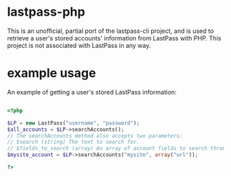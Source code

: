 # lastpass-php

This is an unofficial, partial port of the lastpass-cli project, and is used to retrieve a user's stored accounts' information from LastPass with PHP. This project is not associated with LastPass in any way.

# example usage

An example of getting a user's stored LastPass information:

```php

<?php

$LP = new LastPass("username", "password");
$all_accounts = $LP->searchAccounts();
// The searchAccounts method also accepts two parameters:
// $search (string) The text to search for.
// $fields_to_search (array) An array of account fields to search through. By default, this method searches all fields: id, name, fullname, url, and username.
$mysite_account = $LP->searchAccounts("mysite", array("url"));

?>

```
